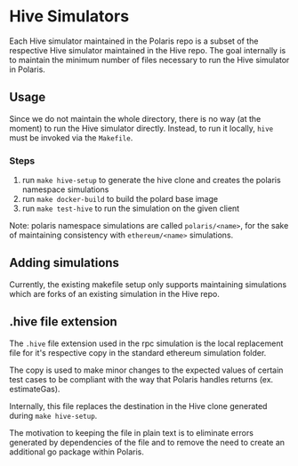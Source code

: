 # Hive Simulators

Each Hive simulator maintained in the Polaris repo is a subset of the respective Hive simulator maintained in the Hive repo. The goal internally is to maintain the minimum number of files necessary to run the Hive simulator in Polaris.

## Usage

Since we do not maintain the whole directory, there is no way (at the moment) to run the Hive simulator directly. Instead, to run it locally, `hive` must be invoked via the `Makefile`.

### Steps
1. run `make hive-setup` to generate the hive clone and creates the polaris namespace simulations
2. run `make docker-build` to build the polard base image
3. run `make test-hive` to run the simulation on the given client

Note: polaris namespace simulations are called `polaris/<name>`, for the sake of maintaining consistency with `ethereum/<name>` simulations.

## Adding simulations

Currently, the existing makefile setup only supports maintaining simulations which are forks of an existing simulation in the Hive repo.


## .hive file extension

The `.hive` file extension used in the rpc simulation is the local replacement file for it's respective copy in the standard ethereum simulation folder.

The copy is used to make minor changes to the expected values of certain test cases to be compliant with the way that Polaris handles returns (ex. estimateGas).

Internally, this file replaces the destination in the Hive clone generated during `make hive-setup`.

The motivation to keeping the file in plain text is to eliminate errors generated by dependencies of the file and to remove the need to create an additional go package within Polaris.